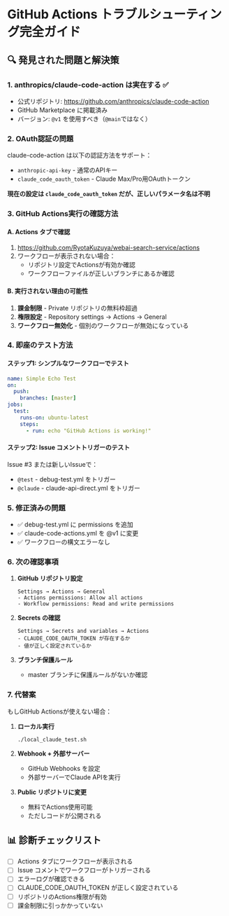 # GitHub Actions トラブルシューティング完全ガイド

## 🔍 発見された問題と解決策

### 1. **anthropics/claude-code-action は実在する** ✅
- 公式リポジトリ: https://github.com/anthropics/claude-code-action
- GitHub Marketplace に掲載済み
- バージョン: `@v1` を使用すべき（`@main`ではなく）

### 2. **OAuth認証の問題**
claude-code-action は以下の認証方法をサポート：
- `anthropic-api-key` - 通常のAPIキー
- `claude_code_oauth_token` - Claude Max/Pro用OAuthトークン

**現在の設定は `claude_code_oauth_token` だが、正しいパラメータ名は不明**

### 3. **GitHub Actions実行の確認方法**

#### A. Actions タブで確認
1. https://github.com/RyotaKuzuya/webai-search-service/actions
2. ワークフローが表示されない場合：
   - リポジトリ設定でActionsが有効か確認
   - ワークフローファイルが正しいブランチにあるか確認

#### B. 実行されない理由の可能性
1. **課金制限** - Private リポジトリの無料枠超過
2. **権限設定** - Repository settings → Actions → General
3. **ワークフロー無効化** - 個別のワークフローが無効になっている

### 4. **即座のテスト方法**

#### ステップ1: シンプルなワークフローでテスト
```yaml
name: Simple Echo Test
on:
  push:
    branches: [master]
jobs:
  test:
    runs-on: ubuntu-latest
    steps:
      - run: echo "GitHub Actions is working!"
```

#### ステップ2: Issue コメントトリガーのテスト
Issue #3 または新しいIssueで：
- `@test` - debug-test.yml をトリガー
- `@claude` - claude-api-direct.yml をトリガー

### 5. **修正済みの問題**
- ✅ debug-test.yml に permissions を追加
- ✅ claude-code-actions.yml を @v1 に変更
- ✅ ワークフローの構文エラーなし

### 6. **次の確認事項**

1. **GitHub リポジトリ設定**
   ```
   Settings → Actions → General
   - Actions permissions: Allow all actions
   - Workflow permissions: Read and write permissions
   ```

2. **Secrets の確認**
   ```
   Settings → Secrets and variables → Actions
   - CLAUDE_CODE_OAUTH_TOKEN が存在するか
   - 値が正しく設定されているか
   ```

3. **ブランチ保護ルール**
   - master ブランチに保護ルールがないか確認

### 7. **代替案**

もしGitHub Actionsが使えない場合：

1. **ローカル実行**
   ```bash
   ./local_claude_test.sh
   ```

2. **Webhook + 外部サーバー**
   - GitHub Webhooks を設定
   - 外部サーバーでClaude APIを実行

3. **Public リポジトリに変更**
   - 無料でActions使用可能
   - ただしコードが公開される

## 📊 診断チェックリスト

- [ ] Actions タブにワークフローが表示される
- [ ] Issue コメントでワークフローがトリガーされる
- [ ] エラーログが確認できる
- [ ] CLAUDE_CODE_OAUTH_TOKEN が正しく設定されている
- [ ] リポジトリのActions権限が有効
- [ ] 課金制限に引っかかっていない
